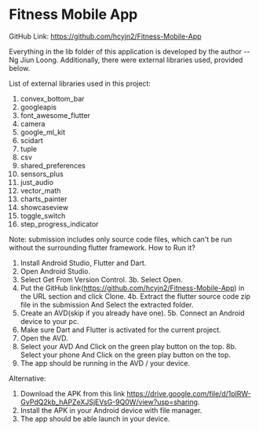 # Fitness Mobile App

GitHub Link: https://github.com/hcyjn2/Fitness-Mobile-App

Everything in the lib folder of this application is developed by the author -- Ng Jiun Loong.
Additionally, there were external libraries used, provided below.

List of external libraries used in this project:
1. convex_bottom_bar
2. googleapis
3. font_awesome_flutter
4. camera
5. google_ml_kit
6. scidart
7. tuple
8. csv
9. shared_preferences
10. sensors_plus
11. just_audio
12. vector_math
13. charts_painter
14. showcaseview
15. toggle_switch
16. step_progress_indicator


Note: submission includes only source code files, which can't be run without the surrounding flutter framework.
How to Run it?
1. Install Android Studio, Flutter and Dart.
2. Open Android Studio.
3. Select Get From Version Control.
3b. Select Open.
4. Put the GitHub link(https://github.com/hcyjn2/Fitness-Mobile-App)
   in the URL section and click Clone.
4b. Extract the flutter source code zip file in the submission And Select the extracted folder.
5. Create an AVD(skip if you already have one).
5b. Connect an Android device to your pc.
6. Make sure Dart and Flutter is activated for the current project.
7. Open the AVD.
8. Select your AVD And Click on the green play button on the top. 
8b. Select your phone And Click on the green play button on the top.
9. The app should be running in the AVD / your device.

Alternative:
1. Download the APK from this link https://drive.google.com/file/d/1plRW-GvPdQ2kb_hAPZeXJSjEVsG-9Q0W/view?usp=sharing.
2. Install the APK in your Android device with file manager.
3. The app should be able launch in your device.
